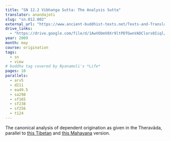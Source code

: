 ```yaml
---
title: "SN 12.2 Vibhaṅga Sutta: The Analysis Sutta"
translator: anandajoti
slug: "sn.012.002"
external_url: "https://www.ancient-buddhist-texts.net/Texts-and-Translations/Short-Pieces/Paticcasamuppadavibhangasuttam.htm"
drive_links:
  - "https://drive.google.com/file/d/1AwVObmV8Xr9ltPDTGwnVADClors0Iiql/view?usp=drivesdk"
year: 2009
month: may
course: origination
tags:
  - sn
  - view
# buddha tag covered by Nyanamoli's *Life*
pages: 10
parallels:
  - arv5
  - d211
  - ea49.5
  - sa298
  - sf165
  - sf238
  - sf256
  - t124
---
```


The canonical analysis of dependent origination as given in the Theravāda, parallel to [this Tibetan](/content/canon/toh211) and [this Mahayana](/content/canon/sf238) version.
